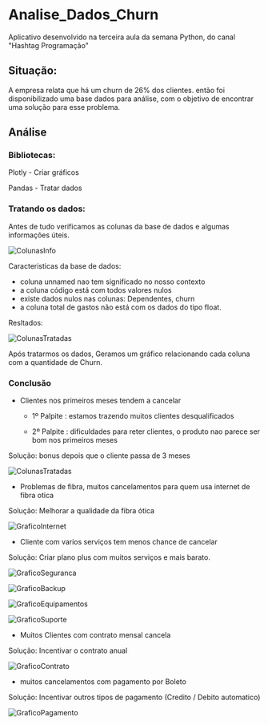# Analise_Dados_Churn

Aplicativo desenvolvido na terceira aula da semana Python, do canal "Hashtag Programação"

## Situação:

A empresa relata que há um churn de 26% dos clientes. então foi disponibilizado uma base dados para análise, 
com o objetivo de encontrar uma solução para esse problema.

## Análise

### Bibliotecas:
Plotly - Criar gráficos

Pandas - Tratar dados

### Tratando os dados:

Antes de tudo verificamos as colunas da base de dados e algumas informações úteis.

![ColunasInfo](https://github.com/Alisson-tech/Analise_Dados_Churn/blob/master/img/colunasInfo.PNG)

Caracteristicas da base de dados:
- coluna unnamed nao tem significado no nosso contexto
- a coluna código está com todos valores nulos
- existe dados nulos nas colunas: Dependentes, churn
- a coluna total de gastos não está com os dados do tipo float.

Resltados:

![ColunasTratadas](https://github.com/Alisson-tech/Analise_Dados_Churn/blob/master/img/colunasTratadas.PNG)

Após tratarmos os dados, Geramos um gráfico relacionando cada coluna com a quantidade de Churn.

### Conclusão 

- Clientes nos primeiros meses tendem a cancelar 
  - 1º Palpite : estamos trazendo muitos clientes desqualificados

  - 2º Palpite : dificuldades para reter clientes, o produto nao parece ser bom nos primeiros meses

Solução: bonus depois que o cliente passa de 3 meses

![ColunasTratadas](https://github.com/Alisson-tech/Analise_Dados_Churn/blob/master/img/grafico-Meses.PNG)

- Problemas de fibra, muitos cancelamentos para quem usa internet de fibra otica

Solução: Melhorar a qualidade da fibra ótica

![GraficoInternet](https://github.com/Alisson-tech/Analise_Dados_Churn/blob/master/img/grafico-internet.PNG)

- Cliente com varios serviços tem menos chance de cancelar

Solução: Criar plano plus com muitos serviços e mais barato.

![GraficoSeguranca](https://github.com/Alisson-tech/Analise_Dados_Churn/blob/master/img/grafico_seguranca.PNG)

![GraficoBackup](https://github.com/Alisson-tech/Analise_Dados_Churn/blob/master/img/grafico-backup.PNG)

![GraficoEquipamentos](https://github.com/Alisson-tech/Analise_Dados_Churn/blob/master/img/grafico-equipamentos.PNG)

![GraficoSuporte](https://github.com/Alisson-tech/Analise_Dados_Churn/blob/master/img/grafico-suporte.PNG)

- Muitos Clientes com contrato mensal cancela

Solução: Incentivar o contrato anual

![GraficoContrato](https://github.com/Alisson-tech/Analise_Dados_Churn/blob/master/img/grafico-contrato.PNG)

- muitos cancelamentos com pagamento por Boleto

Solução: Incentivar outros tipos de pagamento (Credito / Debito automatico)
 
![GraficoPagamento](https://github.com/Alisson-tech/Analise_Dados_Churn/blob/master/img/grafico-pagamento.PNG)

